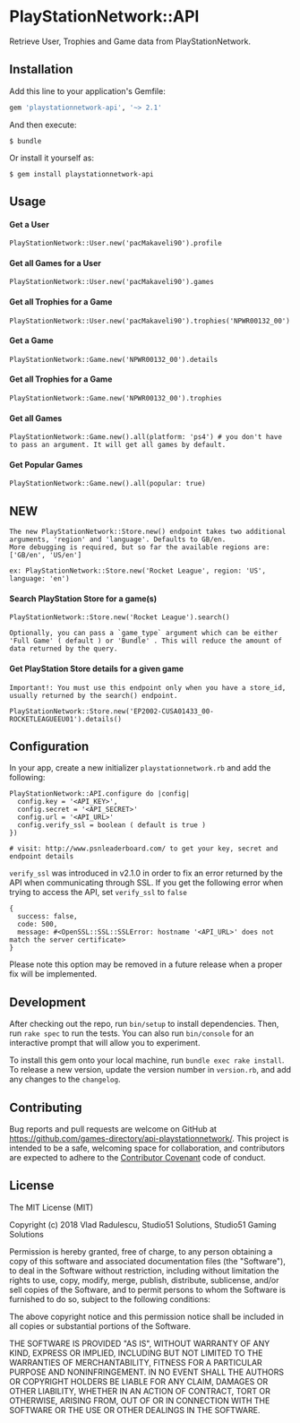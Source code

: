 # PlayStationNetwork::API

Retrieve User, Trophies and Game data from PlayStationNetwork.

## Installation

Add this line to your application's Gemfile:

```ruby
gem 'playstationnetwork-api', '~> 2.1'
```

And then execute:

    $ bundle

Or install it yourself as:

    $ gem install playstationnetwork-api

## Usage

#### Get a User
`PlayStationNetwork::User.new('pacMakaveli90').profile`

#### Get all Games for a User
`PlayStationNetwork::User.new('pacMakaveli90').games`


#### Get all Trophies for a Game
`PlayStationNetwork::User.new('pacMakaveli90').trophies('NPWR00132_00')`


#### Get a Game
`PlayStationNetwork::Game.new('NPWR00132_00').details`


#### Get all Trophies for a Game
`PlayStationNetwork::Game.new('NPWR00132_00').trophies`


#### Get all Games
`PlayStationNetwork::Game.new().all(platform: 'ps4') # you don't have to pass an argument. It will get all games by default.`

#### Get Popular Games
`PlayStationNetwork::Game.new().all(popular: true)`

## NEW

```
The new PlayStationNetwork::Store.new() endpoint takes two additional arguments, 'region' and 'language'. Defaults to GB/en.
More debugging is required, but so far the available regions are: ['GB/en', 'US/en']

ex: PlayStationNetwork::Store.new('Rocket League', region: 'US', language: 'en')
```

#### Search PlayStation Store for a game(s)
```
PlayStationNetwork::Store.new('Rocket League').search()

Optionally, you can pass a `game_type` argument which can be either 'Full Game' ( default ) or 'Bundle' . This will reduce the amount of data returned by the query.
```

#### Get PlayStation Store details for a given game
```
Important!: You must use this endpoint only when you have a store_id, usually returned by the search() endpoint.

PlayStationNetwork::Store.new('EP2002-CUSA01433_00-ROCKETLEAGUEEU01').details()
```

## Configuration

In your app, create a new initializer `playstationnetwork.rb` and add the following:

```
PlayStationNetwork::API.configure do |config|
  config.key = '<API_KEY>',
  config.secret = '<API_SECRET>'
  config.url = '<API_URL>'
  config.verify_ssl = boolean ( default is true )
})

# visit: http://www.psnleaderboard.com/ to get your key, secret and endpoint details
```

`verify_ssl` was introduced in v2.1.0 in order to fix an error returned by the API when communicating through SSL.
If you get the following error when trying to access the API, set `verify_ssl` to `false`
```
{ 
  success: false, 
  code: 500, 
  message: #<OpenSSL::SSL::SSLError: hostname '<API_URL>' does not match the server certificate>
}
```

Please note this option may be removed in a future release when a proper fix will be implemented.

## Development

After checking out the repo, run `bin/setup` to install dependencies. Then, run `rake spec` to run the tests. You can also run `bin/console` for an interactive prompt that will allow you to experiment.

To install this gem onto your local machine, run `bundle exec rake install`. To release a new version, update the version number in `version.rb`, and add any changes to the `changelog`.

## Contributing

Bug reports and pull requests are welcome on GitHub at https://github.com/games-directory/api-playstationnetwork/. This project is intended to be a safe, welcoming space for collaboration, and contributors are expected to adhere to the [Contributor Covenant](http://contributor-covenant.org) code of conduct.

## License

The MIT License (MIT)

Copyright (c) 2018 Vlad Radulescu, Studio51 Solutions, Studio51 Gaming Solutions

Permission is hereby granted, free of charge, to any person obtaining a copy
of this software and associated documentation files (the "Software"), to deal
in the Software without restriction, including without limitation the rights
to use, copy, modify, merge, publish, distribute, sublicense, and/or sell
copies of the Software, and to permit persons to whom the Software is
furnished to do so, subject to the following conditions:

The above copyright notice and this permission notice shall be included in
all copies or substantial portions of the Software.

THE SOFTWARE IS PROVIDED "AS IS", WITHOUT WARRANTY OF ANY KIND, EXPRESS OR
IMPLIED, INCLUDING BUT NOT LIMITED TO THE WARRANTIES OF MERCHANTABILITY,
FITNESS FOR A PARTICULAR PURPOSE AND NONINFRINGEMENT. IN NO EVENT SHALL THE
AUTHORS OR COPYRIGHT HOLDERS BE LIABLE FOR ANY CLAIM, DAMAGES OR OTHER
LIABILITY, WHETHER IN AN ACTION OF CONTRACT, TORT OR OTHERWISE, ARISING FROM,
OUT OF OR IN CONNECTION WITH THE SOFTWARE OR THE USE OR OTHER DEALINGS IN
THE SOFTWARE.
